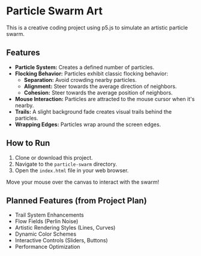 # Particle Swarm Art

This is a creative coding project using p5.js to simulate an artistic particle swarm.

## Features

*   **Particle System:** Creates a defined number of particles.
*   **Flocking Behavior:** Particles exhibit classic flocking behavior:
    *   **Separation:** Avoid crowding nearby particles.
    *   **Alignment:** Steer towards the average direction of neighbors.
    *   **Cohesion:** Steer towards the average position of neighbors.
*   **Mouse Interaction:** Particles are attracted to the mouse cursor when it's nearby.
*   **Trails:** A slight background fade creates visual trails behind the particles.
*   **Wrapping Edges:** Particles wrap around the screen edges.

## How to Run

1.  Clone or download this project.
2.  Navigate to the `particle-swarm` directory.
3.  Open the `index.html` file in your web browser.

Move your mouse over the canvas to interact with the swarm!

## Planned Features (from Project Plan)

*   Trail System Enhancements
*   Flow Fields (Perlin Noise)
*   Artistic Rendering Styles (Lines, Curves)
*   Dynamic Color Schemes
*   Interactive Controls (Sliders, Buttons)
*   Performance Optimization 